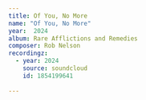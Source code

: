 ```yaml
---
title: Of You, No More
name: "Of You, No More"
year:  2024
album: Rare Afflictions and Remedies 
composer: Rob Nelson
recordingz:
  - year: 2024
    source: soundcloud
    id: 1854199641
 
---
```


